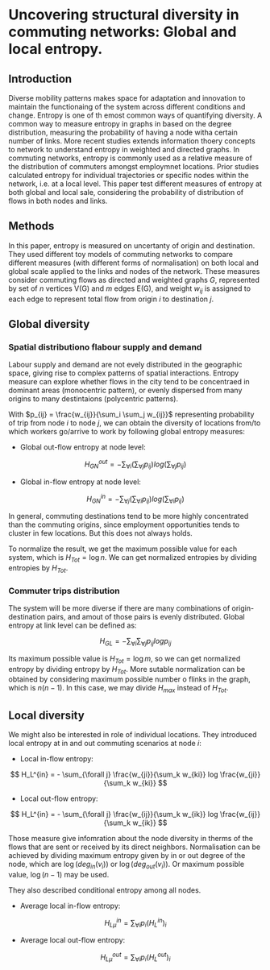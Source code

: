 # Uncovering structural diversity in commuting networks: Global and local entropy.

## Introduction

Diverse mobility patterns makes space for adaptation and innovation to maintain the functionaing of the system across different conditions and change. Entropy is one of th emost common ways of quantifying diversity. A common way to measure entropy in graphs in based on the degree distribution, measuring the probability of having a node witha  certain number of links. More recent studies extends information thoery concepts to network to understand entropy in weighted and directed graphs. In commuting networks, entropy is commonly used as a relative measure of the distribution of commuters amongst employmnet locations. Prior studies calculated entropy for individual trajectories or specific nodes within the network, i.e. at a local level. This paper test different measures of entropy at both global and local sale, considering the probability of distribution of flows in both nodes and links. 

## Methods

In this paper, entropy is measured on uncertanty of origin and destination. They used different toy models of commuting networks to compare different measures (with different forms of normalisation) on both local and global scale applied to the links and nodes of the network. These measures consider commuting flows as directed and weighted graphs $G$, represented by set of $n$ vertices V(G) and $m$ edges E(G), and weight $w_{ij}$ is assigned to each edge to represent total flow from origin $i$ to destination $j$.

## Global diversity 

### Spatial distributiono flabour supply and demand

Labour supply and demand are not evely distributed in the geographic space, giving rise to complex patterns of spatial interactions. Entropy measure can explore whether flows in the city tend to be concentraed in dominant areas (monocentric pattern), or evenly dispersed from many origins to many destintaions (polycentric patterns). 

With $p_{ij} = \frac{w_{ij}}{\sum_i \sum_j w_{ij}}$ representing probability of trip from node $i$ to node $j$, we can obtain the diversity of locations from/to which workers go/arrive to work by following global entropy measures:
- Global out-flow entropy at node level:

$$
H^{out}_{GN} = - \sum_{\forall i} \left(\sum_{\forall j} p_{ij}\right) log\left(\sum_{\forall j} p_{ij}\right)
$$

- Global in-flow entropy at node level:

$$
H^{in}_{GN} = - \sum_{\forall j} \left(\sum_{\forall i} p_{ij}\right) log\left(\sum_{\forall i} p_{ij}\right)
$$

In general, commuting destinations tend to be more highly concentrated than the commuting origins, since employment opportunities tends to cluster in few locations. But this does not always holds.

To normalize the result, we get the maximum possible value for each system, which is $H_{Tot} = \log n$. We can get normalized entropies by dividing entropies by $H_{Tot}$.


### Commuter trips distribution

The system will be more diverse if there are many combinations of origin-destination pairs, and amout of those pairs is evenly distributed. Global entropy at link level can be defined as:

$$
H_{GL} = - \sum_{\forall i} \sum_{\forall j} p_{ij} log p_{ij}
$$

Its maximum possible value is $H_{Tot} = \log m$, so we can get normalized entropy by dividing entropy by $H_{Tot}$. More sutable normalization can be obtained by considering maximum possible number o flinks in the graph, which is $n(n-1)$. In this case, we may divide $H_{max}$ instead of $H_{Tot}$. 

## Local diversity

We might also be interested in role of individual locations. They introduced local entropy at in and out commuting scenarios at node $i$:
- Local in-flow entropy:

$$
H_L^{in} = - \sum_{\forall j} \frac{w_{ji}}{\sum_k w_{ki}} log \frac{w_{ji}}{\sum_k w_{ki}}
$$

- Local out-flow entropy:

$$
H_L^{in} = - \sum_{\forall j} \frac{w_{ij}}{\sum_k w_{ik}} log \frac{w_{ij}}{\sum_k w_{ik}} 
$$

Those measure give infomration about the node diversity in therms of the flows that are sent or received by its direct neighbors. Normalisation can be achieved by dividing maximum entropy given by in or out degree of the node, which are $\log(deg_{in}(v_i))$ or $\log(deg_{out}(v_i))$. Or maximum possible value, $\log (n-1)$ may be used.

They also described conditional entropy among all nodes. 

- Average local in-flow entropy:

$$
H^{in}_{L\mu} = \sum_{\forall i} p_i (H_L^{in})_i
$$

- Average local out-flow entropy:

$$
H^{out}_{L\mu} = \sum_{\forall i} p_i (H_L^{out})_i
$$
